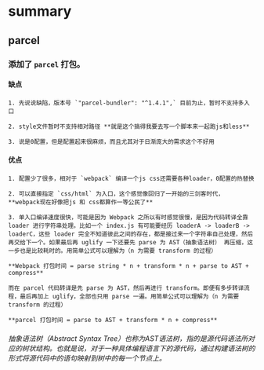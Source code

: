 # summary

## parcel

### 添加了 `parcel` 打包。

#### 缺点

    1. 先说说缺陷，版本号 `"parcel-bundler": "^1.4.1",` 目前为止，暂时不支持多入口

    2. style文件暂时不支持相对路径 **就是这个搞得我要去写一个脚本来一起跑js和less**

    3. 说是0配置，但是配置起来很麻烦，而且尤其对于日渐庞大的需求这个不好用

#### 优点

    1. 配置少了很多，相对于 `webpack` 编译一个js css还需要各种loader，0配置的热替换

    2. 可以直接指定 `css/html` 为入口，这个感觉像回归了一开始的三剑客时代，**webpack现在好像把js 和 css都算作一等公民了**

    3. 单入口编译速度很快，可能是因为 Webpack 之所以有时感觉很慢，是因为代码转译全靠 loader 进行字符串处理。比如一个 index.js 有可能要经历 loaderA -> loaderB -> loaderC，这些 loader 完全不知道彼此之间的存在，都是接过来一个字符串自己处理，然后再交给下一个。如果最后再 uglify 一下还要先 parse 为 AST（抽象语法树） 再压缩，这一步也是比较耗时的。用简单公式可以理解为（n 为需要 transform 的过程）

    **Webpack 打包时间 = parse string * n + transform * n + parse to AST + compress**

    而在 parcel 代码转译是先 parse 为 AST，然后再进行 transform。即便有多步转译流程，最后再加上 uglify，全部也只用 parse 一遍。用简单公式可以理解为（n 为需要 transform 的过程）

    **parcel 打包时间 = parse to AST + transform * n + compress**




###### 抽象语法树（Abstract Syntax Tree）也称为AST语法树，指的是源代码语法所对应的树状结构。也就是说，对于一种具体编程语言下的源代码，通过构建语法树的形式将源代码中的语句映射到树中的每一个节点上。
